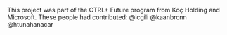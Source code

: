 This project was part of the CTRL+ Future program from Koç Holding and Microsoft.
These people had contributed:
@icgili
@kaanbrcnn
@htunahanacar
